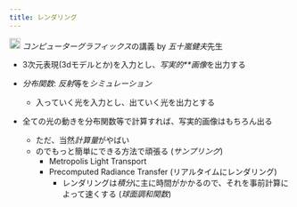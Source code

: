 ```yaml
---
title: レンダリング
---
```


<img src='https://scrapbox.io/api/pages/blu3mo-public/情報科学の達人/icon' alt='情報科学の達人.icon' height="19.5"/> *コンピューターグラフィックス*の講義 by *五十嵐健夫*先生

* 3次元表現(3dモデルとか)を入力とし、*写実的**画像*を出力する

* *分布関数*: *反射*等を*シミュレーション*
  
  * 入っていく光を入力とし、出ていく光を出力とする
* 全ての光の動きを分布関数等で計算すれば、写実的画像はもちろん出る
  
  * ただ、当然*計算量*がやばい
  * のでもっと簡単にできる方法で頑張る (*サンプリング*)
    * Metropolis Light Transport
    * Precomputed Radiance Transfer (リアルタイムにレンダリング)
      * レンダリングは*積分*に主に時間がかかるので、それを事前計算によって速くする (*球面調和関数*)
